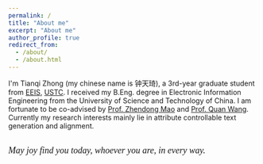 ```yaml
---
permalink: /
title: "About me"
excerpt: "About me"
author_profile: true
redirect_from: 
  - /about/
  - /about.html
---
```


I'm Tianqi Zhong (my chinese name is 钟天琦), a 3rd-year graduate student from [EEIS](https://eeis.ustc.edu.cn/main.htm), [USTC](https://www.ustc.edu.cn/). I received my B.Eng. degree in Electronic Information Engineering from the University of Science and Technology of China. I am fortunate to be co-advised by [Prof. Zhendong Mao](https://faculty.ustc.edu.cn/maozhendong/zh_CN/index.htm) and [Prof. Quan Wang](https://teacher.bupt.edu.cn/wangquan/en/index/245476/list/index.htm). Currently my research interests mainly lie in attribute controllable text generation and alignment. 
<br><br>
<!--<span style="font-family: cursive; font-style: italic;">May joy find you today, whoever you are, in every way.</span>-->

<style>
  summary {
    list-style: none; /* 隐藏默认的三角形标志 */
    font-family: cursive; /* 确保字体与上面一致 */
    font-style: italic;
    font-size: 18px; /* 根据需要调整字体大小 */
    cursor: pointer; /* 鼠标悬停时显示为手指 */
  }

  summary::-webkit-details-marker {
    display: none; /* 隐藏默认的折叠标志 (▶) */
  }
</style>

<details>
  <summary>May joy find you today, whoever you are, in every way.</summary>
  
  <h2>Experience</h2>
  Internship in Application of LLMs&nbsp;<em>2024.06~08</em><br>
  <font color="gray" size="2.75">Tencent, IEG</font>
  <br><br>

  M.Eng. in Electronic Information Engineering&nbsp;<em>2022.09~Now</em><br>
  <font color="gray" size="2.75">University of Science and Technology of China</font>
  <br><br>

  B.Eng. in Electronic Information Engineering&nbsp;<em>2018.09~2022.06</em><br>
  <font color="gray" size="2.75">University of Science and Technology of China</font>
  <br><br>

  <h2>Publications</h2>
  <p>* denotes the co-first authors</p>

  <strong>Benchmarking and Improving Compositional Generalization of Multi-aspect Controllable Text Generation</strong> 
  <a href="https://2024.aclweb.org/" target="_blank" style="text-decoration: none;"><code>ACL2024</code></a> 
  <a href="https://aclanthology.org/2024.acl-long.351.pdf" target="_blank" style="text-decoration: none;"><code>paper</code></a> 
  <a href="https://github.com/tqzhong/CG4MCTG" target="_blank" style="text-decoration: none;"><code>code</code></a> 
  <a href="/files/poster_compmctg.pdf" target="_blank" style="text-decoration: none;"><code>poster</code></a> 
  <br>
  <em><ins>Tianqi Zhong</ins></em><sup>*</sup>, Zhaoyi Li<sup>*</sup>, Quan Wang, Linqi Song, Ying Wei, Defu Lian, Zhendong Mao
  <br><br>

  <strong>Air-Decoding: Attribute Distribution Reconstruction for Decoding-Time Controllable Text Generation</strong> 
  <a href="https://2023.emnlp.org/" target="_blank" style="text-decoration: none;"><code>EMNLP2023</code></a> 
  <a href="https://aclanthology.org/2023.emnlp-main.512.pdf" target="_blank" style="text-decoration: none;"><code>paper</code></a> 
  <a href="https://github.com/tqzhong/Air-Decoding" target="_blank" style="text-decoration: none;"><code>code</code></a> 
  <a href="/files/poster_air.pdf" target="_blank" style="text-decoration: none;"><code>poster</code></a>
  <br>
  <em><ins>Tianqi Zhong</ins></em>, Quan Wang, Jingxuan Han, Yongdong Zhang, Zhendong Mao
</details>


